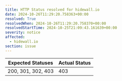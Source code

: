 ```yaml
---
title: HTTP Status resolved for hidewall.io
date: 2024-10-26T11:29:20.758363+00:00
resolved: True
resolvedWhen: 2024-10-26T11:29:20.758370+00:00
resolvedStartTime: 2024-10-25T21:09:43.161639+00:00
severity: notice
affected:
  - hidewall.io
section: issue
---
```


| Expected Statuses | Actual Status  |
|-------------------|----------------|
| 200, 301, 302, 403 | 403 |
